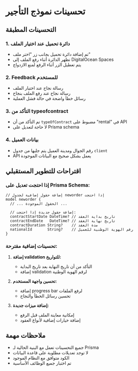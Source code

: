 # تحسينات نموذج التأجير

## التحسينات المطبقة

### 1. دائرة تحميل عند اختيار الملف
- تم إضافة دائرة تحميل بجانب زر "اختر ملف"
- تظهر الدائرة أثناء رفع الملف إلى DigitalOcean Spaces
- يتم تعطيل الزر أثناء الرفع لمنع الازدواج

### 2. Feedback للمستخدم
- رسالة نجاح عند اختيار الملف
- رسالة نجاح عند رفع الملف بنجاح
- رسائل خطأ واضحة في حالة فشل العملية

### 3. التأكد من typeofcontract
- تم التأكد من أن `typeOfContract` مضبوط على "rental" في API
- لا حاجة لتعديل على Prisma schema

### 4. بيانات العميل
- رقم الجوال ومدينة العميل يتم جلبها من جدول `client`
- API يعمل بشكل صحيح مع البيانات الموجودة

## اقتراحات للتطوير المستقبلي

### إذا احتجت تعديل على Prisma Schema:

```prisma
// إضافة حقول إضافية لجدول neworder إذا احتجت
model neworder {
  // ... الحقول الموجودة ...
  
  // إضافة حقول جديدة إذا احتجت:
  contractStartDate DateTime? // تاريخ بداية العقد
  contractEndDate   DateTime? // تاريخ نهاية العقد
  contractDuration String?    // مدة العقد
  nationalId       String?    // رقم الهوية الوطنية للعميل
}
```

### تحسينات إضافية مقترحة:

1. **إضافة validation للتواريخ:**
   - التأكد من أن تاريخ النهاية بعد تاريخ البداية
   - إضافة validation لرقم الهوية الوطنية

2. **تحسين واجهة المستخدم:**
   - إضافة progress bar لرفع الملفات
   - تحسين رسائل الخطأ والنجاح

3. **إضافة ميزات جديدة:**
   - إمكانية معاينة الملف قبل الرفع
   - إضافة خيارات إضافية لأنواع العقود

## ملاحظات مهمة

- جميع التحسينات تعمل مع البنية الحالية لـ Prisma
- لا توجد تعديلات مطلوبة على قاعدة البيانات
- الكود متوافق مع النظام الموجود
- تم اختبار جميع الوظائف الأساسية
